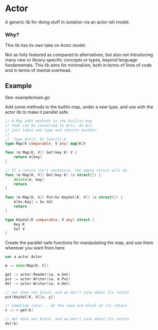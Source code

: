 # Actor
A generic lib for doing stuff in isolation via an actor-ish model.

### Why?

This lib has its own take on Actor model.

Not as fully featured as compared to alternatives, but also not introducing many
new or library-specific concepts or types, beyond language fundamentals. This lib
aims for minimalism, both in terms of lines of code and in terms of mental overhead.

## Example

See: example/main.go

Add some methods to the builtin map, under a new type, and use with the actor lib
to make it parallel safe:

```go
// A Map adds methods to the builtin map
// that can be converted to Acts. An Act
// just takes one type and returns another.
//
//	type Act[I, O] func(I) O
type Map[K comparable, V any] map[K]V

func (m Map[K, V]) Get(key K) V {
	return m[key]
}

// If a return isn't necessary, the empty struct will do
func (m Map[K, V]) Del(key K) (s struct{}) {
	delete(m, key)
	return
}

func (m Map[K, V]) Put(kv KeyVal[K, V]) (s struct{}) {
	m[kv.Key] = kv.Val
	return
}

type KeyVal[K comparable, V any] struct {
	Key K
	Val V
}
```

Create the parallel-safe functions for manipulating the map, and use
them wherever you want from here:

```go
var a actor.Actor

m := make(Map[K, V])

get := actor.Reader(&a, m.Get)
put := actor.Writer(&a, m.Put)
del := actor.Writer(&a, m.Del)

// put does not block, and we don't care about its return
put(KeyVal[K, V]{x, y})

// sometime later... do the read and block on its return
v := <-get(k)

// del does not block, and we don't care about its return
del(k)
```
